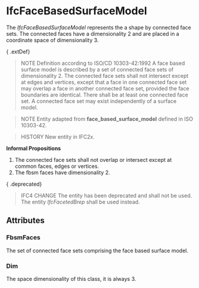 # IfcFaceBasedSurfaceModel

The _IfcFaceBasedSurfaceModel_ represents the a shape by connected face sets. The connected faces have a dimensionality 2 and are placed in a coordinate space of dimensionality 3.<!-- end of definition -->

{ .extDef}
> NOTE  Definition according to ISO/CD 10303-42:1992
> A face based surface model is described by a set of connected face sets of dimensionality 2. The connected face sets shall not intersect except at edges and vertices, except that a face in one connected face set may overlap a face in another connected face set, provided the face boundaries are identical. There shall be at least one connected face set.
> A connected face set may exist independently of a surface model.

> NOTE  Entity adapted from **face_based_surface_model** defined in ISO 10303-42.

> HISTORY  New entity in IFC2x.

**Informal Propositions**

1. The connected face sets shall not overlap or intersect except at common faces, edges or vertices.
2. The fbsm faces have dimensionality 2.

{ .deprecated}
> IFC4 CHANGE  The entity has been deprecated and shall not be used. The entity _IfcFacetedBrep_ shall be used instead.

## Attributes

### FbsmFaces
The set of connected face sets comprising the face based surface model.

### Dim
The space dimensionality of this class, it is always 3.
